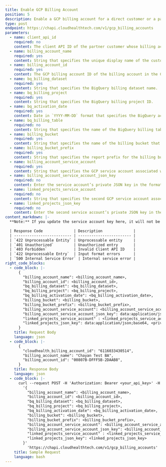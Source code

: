 ```yaml
---
title: Enable GCP Billing Account
position: 5
description: Enable a GCP billing account for a direct customer or a partner customer in the CloudHealth Platform.
type: post
endpoint: https://chapi.cloudhealthtech.com/v1/gcp_billing_accounts
parameters:
  - name: client_api_id
    required: no
    content: The client API ID of the partner customer whose billing account is being added. Required for partners configuring a partner customer's billing account.
  - name: billing_account_name
    required: yes
    content: String that specifies the unique display name of the customer's billing account.
  - name: billing_account_id
    required: yes
    content: The GCP billing account ID of the billing account in the Google Console.   
  - name: bq_billing_dataset
    required: yes
    content: String that specifies the BigQuery billing dataset name.
  - name: bq_billing_project
    required: yes
    content: String that specifies the BigQuery billing project ID.
  - name: bq_activation_date
    required: yes
    content: Date in `YYYY-MM-DD` format that specifies the BigQuery activation date. To locate the activation date, run the following query in the BigQuery Query Editor, replacing `insert_table_name` with the BigQuery table name - `SELECT min(export_time) FROM insert_table_name`.
  - name: bq_billing_table
    required: no
    content: String that specifies the name of the BigQuery billing table. By default, the customer-owned BigQuery table is used. If you are a partner enabling a partner customer GCP billing account, you should assign the partner-owned BigQuery table, not the customer-owned table.
  - name: billing_bucket
    required: yes
    content: String that specifies the name of the billing bucket that contains the GCP billing export for the billing account.
  - name: billing_bucket_prefix
    required: yes
    content: String that specifies the report prefix for the billing bucket.
  - name: billing_account_service_account
    required: yes
    content: String that specifies the GCP service account associated with the billing account.
  - name: billing_account_service_account_json_key
    required: no
    content: Enter the service account’s private JSON key in the format `data:application/json;base64, <private JSON key>`.
  - name: linked_projects_service_account
    required: no
    content: String that specifies the second GCP service account associated with the billing account, if applicable. To ensure that the minimum set of permissions are used, some customers might prefer to use two service accounts for CloudHealth, one for billing data and one for asset and rightsizing data. CloudHealth recommends that partners use two service accounts for their partner customers, with the billing data service account owned by the partner and the asset and rightsizing data service account owned by the partner customer.
  - name: linked_projects_json_key
    required: no
    content: Enter the second service account’s private JSON key in the format `data:application/json;base64, <private JSON key>`.
content_markdown: |-
  **Note:** If you update the service account key here, it will not be applied to the derived projects. Contact CloudHealth Support to apply the service account key to all the derived projects.
  
  | Response Code              | Description              |
  | -------------------------- | ------------------------ |
  | `422 Unprocessable Entity` | Unprocessable entity     |
  | `401 Unauthorized`         | Unauthorized entry       |
  | `403 Forbidden`            | Invalid Client API ID    |
  | `422 Unprocessable Entry`  | Input format errors      |
  | `500 Internal Service Error` | Internal service error |
right_code_blocks:
  - code_block: |-
      {
        "billing_account_name": <billing_account_name>,
        "billing_account_id": <billing_account_id>,
        "bq_billing_dataset": <bq_billing_dataset>,
        "bq_billing_project": <bq_billing_project>,
        "bq_billing_activation_date": <bq_billing_activation_date>,
        "billing_bucket": <billing_bucket>,
        "billing_bucket_prefix": <billing_bucket_prefix>,
        "billing_account_service_account": <billing_account_service_account>,
        "billing_account_service_account_json_key": data:application/json;base64, <private JSON key>,
        "linked_projects_service_account" : <linked_projects_service_account>,
        "linked_projects_json_key": data:application/json;base64, <private JSON key>
      }
    title: Request Body
    language: json
  - code_block: |-
      {
        "cloudhealth_billing_account_id": "6116033430514",
        "billing_account_name": "Chayan Test BA",
        "billing_account_id": "00807B-DFFF5B-2DAAB8",
      }
    title: Response Body
    language: json
  - code_block: |-
      curl --request POST -H 'Authorization: Bearer <your_api_key>' -H 'Content-Type: application/json' -d
        '{
          "billing_account_name": <billing_account_name>,
          "billing_account_id": <billing_account_id>,
          "bq_billing_dataset": <bq_billing_dataset>,
          "bq_billing_project": <bq_billing_project>,
          "bq_billing_activation_date": <bq_billing_activation_date>,
          "billing_bucket": <billing_bucket>,
          "billing_bucket_prefix": <billing_bucket_prefix>,
          "billing_account_service_account": <billing_account_service_account>,
          "billing_account_service_account_json_key": <billing_account_service_account_json_key>,
          "linked_projects_service_account" : <linked_projects_service_account>,
          "linked_projects_json_key": <linked_projects_json_key>
        }'
          'https://chapi.cloudhealthtech.com/v1/gcp_billing_accounts'
    title: Sample Request
    language: bash
---
```


